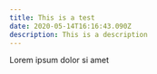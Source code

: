 ```yaml
---
title: This is a test
date: 2020-05-14T16:16:43.090Z
description: This is a description
---
```

Lorem ipsum dolor si amet